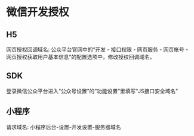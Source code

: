 # 微信开发授权

## H5

网页授权回调域名: 公众平台官网中的“开发 - 接口权限 - 网页服务 - 网页帐号 - 网页授权获取用户基本信息”的配置选项中，修改授权回调域名。

## SDK

登录微信公众平台进入“公众号设置”的“功能设置”里填写“JS接口安全域名”

## 小程序

请求域名: 小程序后台-设置-开发设置-服务器域名
